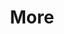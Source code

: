 ---
layout: page
title: More
nav: true
nav_order: 10
dropdown: true
children: 
    - title: LSM eportfolio
      permalink: /lsm_eportfolio/
    # - title: divider
    # - title: projects
    #   permalink: /projects/
---
